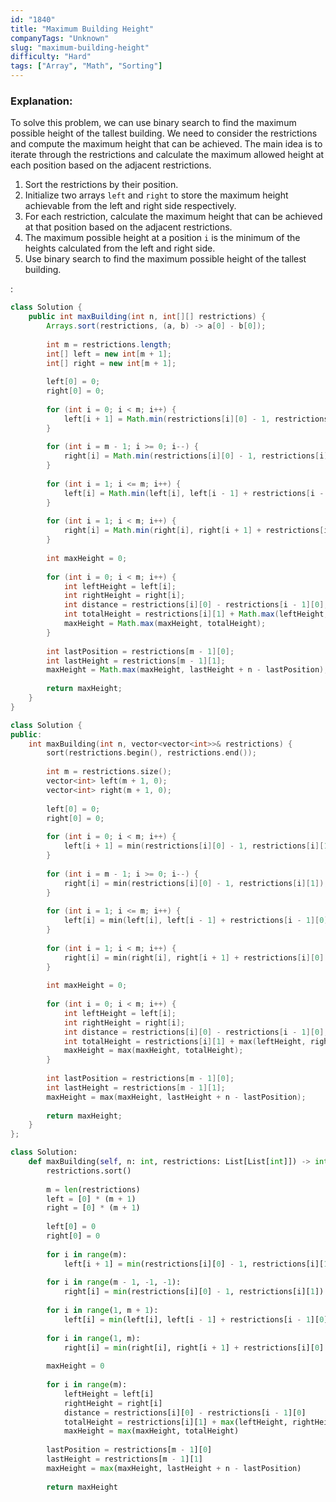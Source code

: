 ```yaml
---
id: "1840"
title: "Maximum Building Height"
companyTags: "Unknown"
slug: "maximum-building-height"
difficulty: "Hard"
tags: ["Array", "Math", "Sorting"]
---
```


### Explanation:
To solve this problem, we can use binary search to find the maximum possible height of the tallest building. We need to consider the restrictions and compute the maximum height that can be achieved. The main idea is to iterate through the restrictions and calculate the maximum allowed height at each position based on the adjacent restrictions.

1. Sort the restrictions by their position.
2. Initialize two arrays `left` and `right` to store the maximum height achievable from the left and right side respectively.
3. For each restriction, calculate the maximum height that can be achieved at that position based on the adjacent restrictions.
4. The maximum possible height at a position `i` is the minimum of the heights calculated from the left and right side.
5. Use binary search to find the maximum possible height of the tallest building.

:

```java
class Solution {
    public int maxBuilding(int n, int[][] restrictions) {
        Arrays.sort(restrictions, (a, b) -> a[0] - b[0]);
        
        int m = restrictions.length;
        int[] left = new int[m + 1];
        int[] right = new int[m + 1];
        
        left[0] = 0;
        right[0] = 0;
        
        for (int i = 0; i < m; i++) {
            left[i + 1] = Math.min(restrictions[i][0] - 1, restrictions[i][1]);
        }
        
        for (int i = m - 1; i >= 0; i--) {
            right[i] = Math.min(restrictions[i][0] - 1, restrictions[i][1]);
        }
        
        for (int i = 1; i <= m; i++) {
            left[i] = Math.min(left[i], left[i - 1] + restrictions[i - 1][0] - restrictions[i - 2][0]);
        }
        
        for (int i = 1; i < m; i++) {
            right[i] = Math.min(right[i], right[i + 1] + restrictions[i][0] - restrictions[i - 1][0]);
        }
        
        int maxHeight = 0;
        
        for (int i = 0; i < m; i++) {
            int leftHeight = left[i];
            int rightHeight = right[i];
            int distance = restrictions[i][0] - restrictions[i - 1][0];
            int totalHeight = restrictions[i][1] + Math.max(leftHeight, rightHeight) + (distance - Math.abs(leftHeight - rightHeight)) / 2;
            maxHeight = Math.max(maxHeight, totalHeight);
        }
        
        int lastPosition = restrictions[m - 1][0];
        int lastHeight = restrictions[m - 1][1];
        maxHeight = Math.max(maxHeight, lastHeight + n - lastPosition);
        
        return maxHeight;
    }
}
```

```cpp
class Solution {
public:
    int maxBuilding(int n, vector<vector<int>>& restrictions) {
        sort(restrictions.begin(), restrictions.end());
        
        int m = restrictions.size();
        vector<int> left(m + 1, 0);
        vector<int> right(m + 1, 0);
        
        left[0] = 0;
        right[0] = 0;
        
        for (int i = 0; i < m; i++) {
            left[i + 1] = min(restrictions[i][0] - 1, restrictions[i][1]);
        }
        
        for (int i = m - 1; i >= 0; i--) {
            right[i] = min(restrictions[i][0] - 1, restrictions[i][1]);
        }
        
        for (int i = 1; i <= m; i++) {
            left[i] = min(left[i], left[i - 1] + restrictions[i - 1][0] - restrictions[i - 2][0]);
        }
        
        for (int i = 1; i < m; i++) {
            right[i] = min(right[i], right[i + 1] + restrictions[i][0] - restrictions[i - 1][0]);
        }
        
        int maxHeight = 0;
        
        for (int i = 0; i < m; i++) {
            int leftHeight = left[i];
            int rightHeight = right[i];
            int distance = restrictions[i][0] - restrictions[i - 1][0];
            int totalHeight = restrictions[i][1] + max(leftHeight, rightHeight) + (distance - abs(leftHeight - rightHeight)) / 2;
            maxHeight = max(maxHeight, totalHeight);
        }
        
        int lastPosition = restrictions[m - 1][0];
        int lastHeight = restrictions[m - 1][1];
        maxHeight = max(maxHeight, lastHeight + n - lastPosition);
        
        return maxHeight;
    }
};
```

```python
class Solution:
    def maxBuilding(self, n: int, restrictions: List[List[int]]) -> int:
        restrictions.sort()
        
        m = len(restrictions)
        left = [0] * (m + 1)
        right = [0] * (m + 1)
        
        left[0] = 0
        right[0] = 0
        
        for i in range(m):
            left[i + 1] = min(restrictions[i][0] - 1, restrictions[i][1])
        
        for i in range(m - 1, -1, -1):
            right[i] = min(restrictions[i][0] - 1, restrictions[i][1])
        
        for i in range(1, m + 1):
            left[i] = min(left[i], left[i - 1] + restrictions[i - 1][0] - restrictions[i - 2][0])
        
        for i in range(1, m):
            right[i] = min(right[i], right[i + 1] + restrictions[i][0] - restrictions[i - 1][0])
        
        maxHeight = 0
        
        for i in range(m):
            leftHeight = left[i]
            rightHeight = right[i]
            distance = restrictions[i][0] - restrictions[i - 1][0]
            totalHeight = restrictions[i][1] + max(leftHeight, rightHeight) + (distance - abs(leftHeight - rightHeight)) // 2
            maxHeight = max(maxHeight, totalHeight)
        
        lastPosition = restrictions[m - 1][0]
        lastHeight = restrictions[m - 1][1]
        maxHeight = max(maxHeight, lastHeight + n - lastPosition)
        
        return maxHeight
```